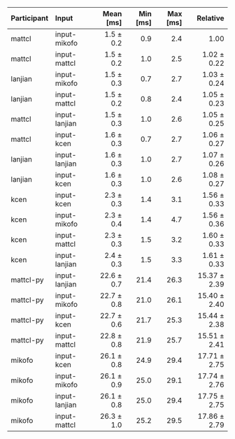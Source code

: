 | Participant | Input | Mean [ms] | Min [ms] | Max [ms] | Relative |
|:---|:---|---:|---:|---:|---:|
| mattcl | input-mikofo | 1.5 ± 0.2 | 0.9 | 2.4 | 1.00 |
| mattcl | input-mattcl | 1.5 ± 0.2 | 1.0 | 2.5 | 1.02 ± 0.22 |
| lanjian | input-mikofo | 1.5 ± 0.3 | 0.7 | 2.7 | 1.03 ± 0.24 |
| lanjian | input-mattcl | 1.5 ± 0.2 | 0.8 | 2.4 | 1.05 ± 0.23 |
| mattcl | input-lanjian | 1.5 ± 0.3 | 1.0 | 2.6 | 1.05 ± 0.25 |
| mattcl | input-kcen | 1.6 ± 0.3 | 0.7 | 2.7 | 1.06 ± 0.27 |
| lanjian | input-lanjian | 1.6 ± 0.3 | 1.0 | 2.7 | 1.07 ± 0.26 |
| lanjian | input-kcen | 1.6 ± 0.3 | 1.0 | 2.6 | 1.08 ± 0.27 |
| kcen | input-kcen | 2.3 ± 0.3 | 1.4 | 3.1 | 1.56 ± 0.33 |
| kcen | input-mikofo | 2.3 ± 0.4 | 1.4 | 4.7 | 1.56 ± 0.36 |
| kcen | input-mattcl | 2.3 ± 0.3 | 1.5 | 3.2 | 1.60 ± 0.33 |
| kcen | input-lanjian | 2.4 ± 0.3 | 1.5 | 3.3 | 1.61 ± 0.33 |
| mattcl-py | input-lanjian | 22.6 ± 0.7 | 21.4 | 26.3 | 15.37 ± 2.39 |
| mattcl-py | input-mikofo | 22.7 ± 0.8 | 21.0 | 26.1 | 15.40 ± 2.40 |
| mattcl-py | input-kcen | 22.7 ± 0.6 | 21.7 | 25.3 | 15.44 ± 2.38 |
| mattcl-py | input-mattcl | 22.8 ± 0.8 | 21.9 | 25.7 | 15.51 ± 2.41 |
| mikofo | input-kcen | 26.1 ± 0.8 | 24.9 | 29.4 | 17.71 ± 2.75 |
| mikofo | input-mikofo | 26.1 ± 0.9 | 25.0 | 29.1 | 17.74 ± 2.76 |
| mikofo | input-lanjian | 26.1 ± 0.8 | 25.0 | 29.4 | 17.75 ± 2.75 |
| mikofo | input-mattcl | 26.3 ± 1.0 | 25.2 | 29.5 | 17.86 ± 2.79 |
